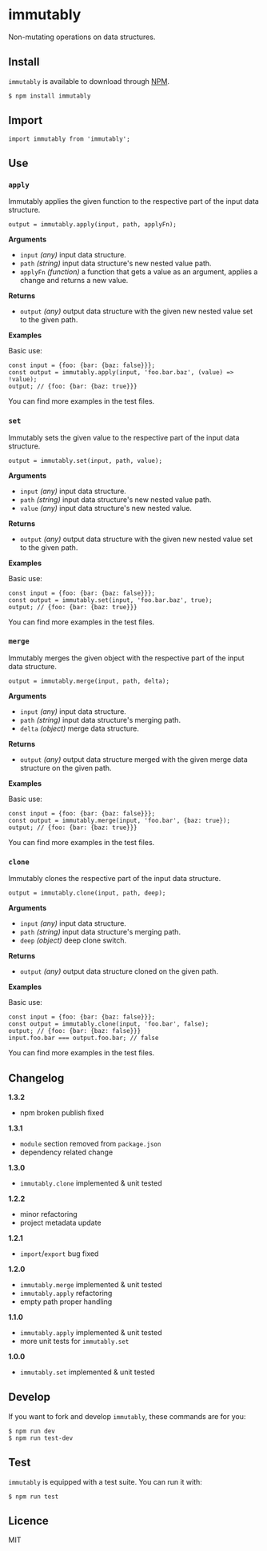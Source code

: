 # immutably

Non-mutating operations on data structures.

## Install

`immutably` is available to download through [NPM](https://www.npmjs.com/package/immutably).
```
$ npm install immutably
```

## Import

```
import immutably from 'immutably';
```

## Use

### `apply`

Immutably applies the given function to the respective part of the input data structure.

```
output = immutably.apply(input, path, applyFn);
```

**Arguments**

* `input` *(any)* input data structure.
* `path` *(string)* input data structure's new nested value path.
* `applyFn` *(function)* a function that gets a value as an argument, applies a change and returns a new value.

**Returns**

* `output` *(any)* output data structure with the given new nested value set to the given path.

**Examples**

Basic use:
```
const input = {foo: {bar: {baz: false}}};
const output = immutably.apply(input, 'foo.bar.baz', (value) => !value);
output; // {foo: {bar: {baz: true}}}
```

You can find more examples in the test files.

### `set`

Immutably sets the given value to the respective part of the input data structure.

```
output = immutably.set(input, path, value);
```

**Arguments**

* `input` *(any)* input data structure.
* `path` *(string)* input data structure's new nested value path.
* `value` *(any)* input data structure's new nested value.

**Returns**

* `output` *(any)* output data structure with the given new nested value set to the given path.

**Examples**

Basic use:
```
const input = {foo: {bar: {baz: false}}};
const output = immutably.set(input, 'foo.bar.baz', true);
output; // {foo: {bar: {baz: true}}}
```

You can find more examples in the test files.

### `merge`

Immutably merges the given object with the respective part of the input data structure.

```
output = immutably.merge(input, path, delta);
```

**Arguments**

* `input` *(any)* input data structure.
* `path` *(string)* input data structure's merging path.
* `delta` *(object)* merge data structure.

**Returns**

* `output` *(any)* output data structure merged with the given merge data structure on the given path.

**Examples**

Basic use:
```
const input = {foo: {bar: {baz: false}}};
const output = immutably.merge(input, 'foo.bar', {baz: true});
output; // {foo: {bar: {baz: true}}}
```

You can find more examples in the test files.

### `clone`

Immutably clones the respective part of the input data structure.

```
output = immutably.clone(input, path, deep);
```

**Arguments**

* `input` *(any)* input data structure.
* `path` *(string)* input data structure's merging path.
* `deep` *(object)* deep clone switch.

**Returns**

* `output` *(any)* output data structure cloned on the given path.

**Examples**

Basic use:
```
const input = {foo: {bar: {baz: false}}};
const output = immutably.clone(input, 'foo.bar', false);
output; // {foo: {bar: {baz: false}}}
input.foo.bar === output.foo.bar; // false
```

You can find more examples in the test files.

## Changelog

**1.3.2**

* npm broken publish fixed

**1.3.1**

* `module` section removed from `package.json`
* dependency related change

**1.3.0**

* `immutably.clone` implemented & unit tested

**1.2.2**

* minor refactoring
* project metadata update

**1.2.1**

* `import`/`export` bug fixed

**1.2.0**

* `immutably.merge` implemented & unit tested
* `immutably.apply` refactoring
* empty path proper handling

**1.1.0**

* `immutably.apply` implemented & unit tested
* more unit tests for `immutably.set`

**1.0.0**

* `immutably.set` implemented & unit tested

## Develop

If you want to fork and develop `immutably`, these commands are for you:
```
$ npm run dev
$ npm run test-dev
```

## Test

`immutably` is equipped with a test suite. You can run it with:
```
$ npm run test
```

## Licence

MIT
